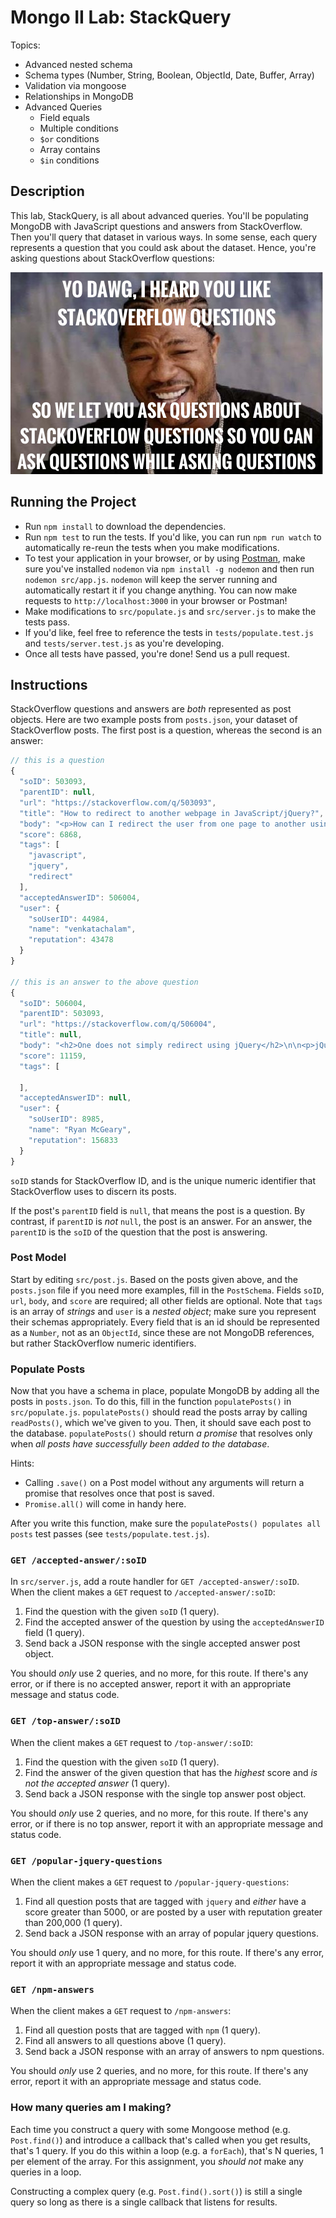 # Mongo II Lab: StackQuery
Topics:
  * Advanced nested schema
  * Schema types (Number, String, Boolean, ObjectId, Date, Buffer, Array)
  * Validation via mongoose
  * Relationships in MongoDB
  * Advanced Queries
    * Field equals
    * Multiple conditions
    * `$or` conditions
    * Array contains
    * `$in` conditions

## Description
This lab, StackQuery, is all about advanced queries. You'll be populating
MongoDB with JavaScript questions and answers from StackOverflow. Then you'll
query that dataset in various ways. In some sense, each query represents
a question that you could ask about the dataset. Hence, you're asking questions
about StackOverflow questions:

![Xzibit Yo Dawg](questions.jpg)

## Running the Project
- Run `npm install` to download the dependencies.
- Run `npm test` to run the tests. If you'd like, you can run `npm run watch`
  to automatically re-reun the tests when you make modifications.
- To test your application in your browser, or by using
  [Postman](https://www.getpostman.com/), make sure you've installed `nodemon`
  via `npm install -g nodemon` and then run `nodemon src/app.js`. `nodemon` will
  keep the server running and automatically restart it if you change anything.
  You can now make requests to `http://localhost:3000` in your browser or
  Postman!
- Make modifications to `src/populate.js` and `src/server.js` to make the tests
  pass.
- If you'd like, feel free to reference the tests in `tests/populate.test.js`
  and `tests/server.test.js` as you're developing.
- Once all tests have passed, you're done! Send us a pull request.

## Instructions
StackOverflow questions and answers are *both* represented as post objects. Here
are two example posts from `posts.json`, your dataset of StackOverflow posts.
The first post is a question, whereas the second is an answer:

```js
// this is a question
{
  "soID": 503093,
  "parentID": null,
  "url": "https://stackoverflow.com/q/503093",
  "title": "How to redirect to another webpage in JavaScript/jQuery?",
  "body": "<p>How can I redirect the user from one page to another using JavaScript or jQuery?</p>\n",
  "score": 6868,
  "tags": [
    "javascript",
    "jquery",
    "redirect"
  ],
  "acceptedAnswerID": 506004,
  "user": {
    "soUserID": 44984,
    "name": "venkatachalam",
    "reputation": 43478
  }
}

// this is an answer to the above question
{
  "soID": 506004,
  "parentID": 503093,
  "url": "https://stackoverflow.com/q/506004",
  "title": null,
  "body": "<h2>One does not simply redirect using jQuery</h2>\n\n<p>jQuery is not necessary, and <strong><code>window.location.replace(...)</code></strong> will best simulate an HTTP redirect.  </p>\n\n<p><code>window.location.replace(...)</code> is better than using <code>window.location.href</code>, because <code>replace()</code> does not keep the originating page in the session history, meaning the user won't get stuck in a never-ending back-button fiasco.</p>\n\n<blockquote>\n  <p>If you want to simulate someone clicking on a link, use\n  <strong><code>location.href</code></strong></p>\n  \n  <p>If you want to simulate an HTTP redirect, use <strong><code>location.replace</code></strong></p>\n</blockquote>\n\n<p><strong>For example:</strong></p>\n\n<pre><code>// similar behavior as an HTTP redirect\nwindow.location.replace(\"http://stackoverflow.com\");\n\n// similar behavior as clicking on a link\nwindow.location.href = \"http://stackoverflow.com\";\n</code></pre>\n",
  "score": 11159,
  "tags": [

  ],
  "acceptedAnswerID": null,
  "user": {
    "soUserID": 8985,
    "name": "Ryan McGeary",
    "reputation": 156833
  }
}
```

`soID` stands for StackOverflow ID, and is the unique numeric identifier that
StackOverflow uses to discern its posts.

If the post's `parentID` field is `null`, that means the post is a question. By
contrast, if `parentID` is *not* `null`, the post is an answer. For an answer,
the `parentID` is the `soID` of the question that the post is answering.

### Post Model
Start by editing `src/post.js`. Based on the posts given above, and the
`posts.json` file if you need more examples, fill in the `PostSchema`. Fields
`soID`, `url`, `body`, and `score` are required; all other fields are optional.
Note that `tags` is an array of *strings* and `user` is a *nested object*; make
sure you represent their schemas appropriately. Every field that is an id should
be represented as a `Number`, not as an `ObjectId`, since these are not MongoDB
references, but rather StackOverflow numeric identifiers.

### Populate Posts
Now that you have a schema in place, populate MongoDB by adding all the posts in
`posts.json`. To do this, fill in the function `populatePosts()` in
`src/populate.js`. `populatePosts()` should read the posts array by calling
`readPosts()`, which we've given to you. Then, it should save each post to the
database. `populatePosts()` should return *a promise* that resolves only when
*all posts have successfully been added to the database*.

Hints:
- Calling `.save()` on a Post model without any arguments will return a promise
  that resolves once that post is saved.
- `Promise.all()` will come in handy here.

After you write this function, make sure the `populatePosts() populates all
posts` test passes (see `tests/populate.test.js`).

### `GET /accepted-answer/:soID`
In `src/server.js`, add a route handler for `GET /accepted-answer/:soID`. When
the client makes a `GET` request to `/accepted-answer/:soID`:

1. Find the question with the given `soID` (1 query).
2. Find the accepted answer of the question by using the `acceptedAnswerID`
   field (1 query).
3. Send back a JSON response with the single accepted answer post object.

You should *only* use 2 queries, and no more, for this route. If there's any
error, or if there is no accepted answer, report it with an appropriate message
and status code.

### `GET /top-answer/:soID`
When the client makes a `GET` request to `/top-answer/:soID`:

1. Find the question with the given `soID` (1 query).
2. Find the answer of the given question that has the *highest* score and *is
   not the accepted answer* (1 query).
3. Send back a JSON response with the single top answer post object.

You should *only* use 2 queries, and no more, for this route. If there's any
error, or if there is no top answer, report it with an appropriate message
and status code.

### `GET /popular-jquery-questions`
When the client makes a `GET` request to `/popular-jquery-questions`:

1. Find all question posts that are tagged with `jquery` and *either* have
   a score greater than 5000, or are posted by a user with reputation greater
   than 200,000 (1 query).
2. Send back a JSON response with an array of popular jquery questions.

You should *only* use 1 query, and no more, for this route. If there's any
error, report it with an appropriate message and status code.

### `GET /npm-answers`
When the client makes a `GET` request to `/npm-answers`:

1. Find all question posts that are tagged with `npm` (1 query).
2. Find all answers to all questions above (1 query).
3. Send back a JSON response with an array of answers to npm questions.

You should *only* use 2 queries, and no more, for this route. If there's any
error, report it with an appropriate message and status code.

### How many queries am I making?
Each time you construct a query with some Mongoose method (e.g. `Post.find()`)
and introduce a callback that's called when you get results, that's 1 query.  If
you do this within a loop (e.g. a `forEach`), that's N queries, 1 per element of
the array. For this assignment, you *should not* make any queries in a loop.

Constructing a complex query (e.g. `Post.find().sort()`) is still a single query
so long as there is a single callback that listens for results.
